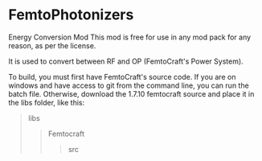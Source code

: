 FemtoPhotonizers
==========

Energy Conversion Mod
This mod is free for use in any mod pack for any reason, as per the license. 

It is used to convert between RF and OP (FemtoCraft's Power System).

To build, you must first have FemtoCraft's source code. If you are on windows and have access to git from the command line, you can run the batch file. Otherwise, download the 1.7.10 femtocraft source and place it in the libs folder, like this:

>libs
>>Femtocraft
>>>src
  